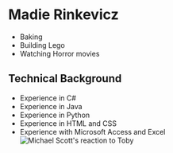# Madie Rinkevicz
* Baking
* Building Lego
* Watching Horror movies
## Technical Background
- Experience in C#
- Experience in Java
- Experience in Python
- Experience in HTML and CSS
- Experience with Microsoft Access and Excel
![Michael Scott's reaction to Toby](https://www.google.com/url?sa=i&url=https%3A%2F%2Fmashable.com%2Farticle%2Fthe-office-michael-no-god-no-screaming-toby-meme&psig=AOvVaw1xCFuDzj4Sv26RgZ-XB58n&ust=1695836608117000&source=images&cd=vfe&opi=89978449&ved=0CA8QjRxqFwoTCKi2p-fpyIEDFQAAAAAdAAAAABAE)





